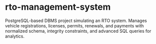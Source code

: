 # rto-management-system
PostgreSQL-based DBMS project simulating an RTO system. Manages vehicle registrations, licenses, permits, renewals, and payments with normalized schema, integrity constraints, and advanced SQL queries for analytics.

